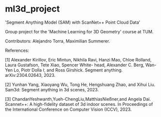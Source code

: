 # ml3d_project
'Segment Anything Model (SAM) with ScanNet++ Point Cloud Data'

Group project for the 'Machine Learning for 3D Geometry' course at TUM.

Contributors: Alejandro Torra, Maximilian Summerer.

References:

[1] Alexander Kirillov, Eric Mintun, Nikhila Ravi, Hanzi Mao, Chloe Rolland, Laura Gustafson, Tete Xiao, Spencer White- head, Alexander C. Berg, Wan-Yen Lo, Piotr Dolla ́r, and Ross Girshick. Segment anything. arXiv:2304.02643, 2023.

[2] Yunhan Yang, Xiaoyang Wu, Tong He, Hengshuang Zhao, and Xihui Liu. Sam3d: Segment anything in 3d scenes, 2023.

[3] ChandanYeshwanth,Yueh-ChengLiu,MatthiasNießner,and Angela Dai. Scannet++: A high-fidelity dataset of 3d indoor scenes. In Proceedings of the International Conference on Computer Vision (ICCV), 2023.
